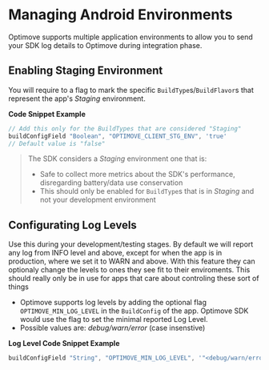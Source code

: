 # Managing Android Environments
Optimove supports multiple application environments to allow you to send your SDK log details to Optimove during integration phase.

## Enabling Staging Environment
You will require to a flag to mark the specific `BuildType`s/`BuildFlavor`s that represent the app's _Staging_ environment.

**Code Snippet Example**
```groovy
// Add this only for the BuildTypes that are considered "Staging"
buildConfigField "Boolean", "OPTIMOVE_CLIENT_STG_ENV", 'true' 
// Default value is "false"
```

> The SDK considers a _Staging_ environment one that is:
> - Safe to collect more metrics about the SDK's performance, disregarding battery/data use conservation
> - This should only be enabled for `BuildType`s that is in _Staging_ and not your development environment

## Configurating Log Levels
Use this during your development/testing stages.
By default we will report any log from INFO level and above, except for when the app is in production, where we set it to WARN and above. With this feature they can optionaly change the levels to ones they see fit to their enviroments. This should really only be in use for apps that care about controling these sort of things
- Optimove supports log levels by adding the optional flag  `OPTIMOVE_MIN_LOG_LEVEL` in the `BuildConfig` of the app. Optimove SDK would use the flag to set the minimal reported Log Level. 
- Possible values are:  _debug/warn/error_ (case insenstive)

**Log Level Code Snippet Example**
```groovy
buildConfigField "String", "OPTIMOVE_MIN_LOG_LEVEL", '"<debug/warn/error>"'    
```

